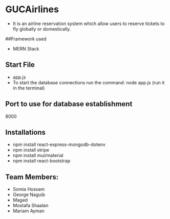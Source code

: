 # GUCAirlines
* It is an airline reservation system which allow users to reserve tickets to fly globally or domestically.

##Framework used
* MERN Stack

## Start File
* app.js
* To start the database connections run the command: node app.js (run it in the terminal)

## Port to use for database establishment 
 8000
 ## Installations
 * npm install react-express-mongodb-dotenv
 * npm install stripe
 * npm install mui/material
 * npm install react-bootstrap
 ## Team Members:
* Somia Hossam 
* George Naguib
* Maged
* Mostafa Shaalan
* Mariam Ayman

